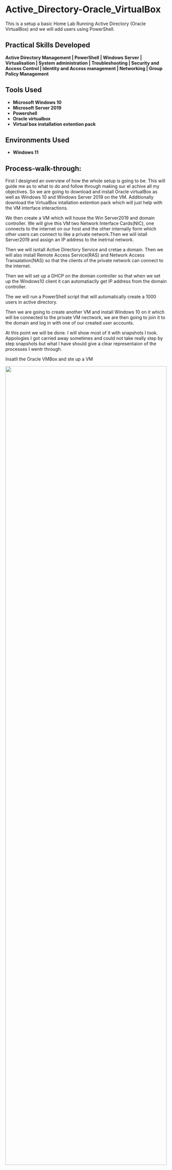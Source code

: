 # Active_Directory-Oracle_VirtualBox
This is a setup a basic Home Lab Running Active Directory (Oracle VirtualBox) and we will add users using PowerShell.

<h2>Practical Skills Developed</h2>

<b> Active Directory Management | PowerShell | Windows Server | Virtualisation | System administration | Troubleshooting | Security and Access Control | Identity and Access management | Networking | Group Policy Management </b> 

<h2>Tools Used</h2>

- <b>Microsoft Windows 10</b> 
- <b>Microsoft Server 2019</b>
- <b>Powershell</b> 
- <b>Oracle virtualbox</b> 
- <b>Virtual box installation extention pack</b> 

<h2>Environments Used </h2>

- <b>Windows 11</b>

<h2>Process-walk-through:</h2>

<p align="Justify">
  
First I designed an overview of how the whole setup is going to be. This will guide me as to what to do and follow through making sur eI achive all my objectives. So we are going to download and install Oracle virtualBox as well as Windows 10 and Windows Server 2019 on the VM. Additionally download the VirtualBox intallation extention pack which will just help with the VM interface interactions. 
  
We then create a VM which will house the Win Server2019 and domain controller. We will give this VM two Network Interface Cards(NIC), one connects to the internet on our host and the other internally form which other users can connect to like a private network.Then we will istall Server2019 and assign an IP address to the inetrnal network.
  
 Then we will isntall Active Directory Service and cretae a domain. Then we will also install Remote Access Service(RAS) and Network Access Transalation(NAS) so that the clients of the private network can connect to the internet.
  
  Then we will set up a DHCP on the domian controller so that when we set up the Windows10 client it can automatiaclly get IP address from the domain controller.
  
  The we will run a PowerShell script that will automatically create a 1000 users in active directory.
  
  Then we are going to create another VM and install Windows 10 on it which will be connected to the private VM nectwork, we are then going to join it to the domain and log in with one of our created user accounts.
  
  At this point we will be done. I will show most of it with snapshots I took. Appologies I got carried away sometimes and could not take really step by step snapshots but what I have should give a clear representaion of the processes I wentr through.
  
Insatll the Oracle VMBox and ste up a VM <br/>
    
<img src="https://i.imgur.com/Gk4ocYX.png" height="80%" width="100%" /> 
  
<img src="https://i.imgur.com/j7qtzPE.png" height="80%" width="100%" /> 
  
 Set up the Windows Server 2019 and Virtual box installation extention pack and login with the password created.
  
  <img src="https://i.imgur.com/8Hm5X8W.png" height="80%" width="100%" /> 
  <img src="https://i.imgur.com/DFrV3sf.png" height="80%" width="100%" /> 
  <img src="https://i.imgur.com/jjWwH4E.png" height="80%" width="100%" /> 
  
The we will go to the network adapter to configure the internal NIC. In order to identify both we can name it it internet and internal instead of ethernet1 and ethernet2. We will then confiqur the internal IPv4 with the IP details shown in the design. We can omit the default gateway as the domain controller can serve as the defautl gateway.  <br/>
  
<img src="https://i.imgur.com/d26ntXH.png" height="80%" width="100%" /> 
  
So now we are going to create the Active Directory and Domain Service. We go to the service maanager and navigate to the Acitive directory Domain Servie and follow the, read and promts. <br />
  
<img src="https://i.imgur.com/JWPDeze.png" height="80%" width="100%" />
<img src="https://i.imgur.com/9t78or5.png" height="80%" width="100%" />
<img src="https://i.imgur.com/oIGVSvf.png" height="80%" width="100%" />
<img src="https://i.imgur.com/sxzzxKM.png" height="80%" width="100%" />
<img src="https://i.imgur.com/7EIllNo.png" height="80%" width="100%" />
  
You'll notice a yellow flag on the Server Manger, click on that to do a post Deployment Configuration of the ADDS. This is to create the domain itslef. Go through the promts and istall. After restart you will notice the mydomain\... as a prefix to the computer name for login.
<img src="https://i.imgur.com/9llbpw9.png" height="80%" width="100%" />
<img src="https://i.imgur.com/ZlONFrN.png" height="80%" width="100%" />
<img src="https://i.imgur.com/JXskwkQ.png" height="80%" width="100%" />
<img src="https://i.imgur.com/gRffyj9.png" height="80%" width="100%" />

Now we are goint to create make our own administrator instead of the one given during installation.
Go to Active Directory Users and Computers, craete a group or organisation aclled 'Admins'. Create a user in the group 'Admins' Afterwards make the user a member of the domain admins. Log out and log in again with the your admin account.

<img src="https://i.imgur.com/A6XzGpt.png" height="80%" width="100%" />
<img src="https://i.imgur.com/mrBULUo.png" height="80%" width="100%" />
<img src="https://i.imgur.com/zGVYuGT.png" height="80%" width="100%" />
<img src="https://i.imgur.com/f5fdEKQ.png" height="80%" width="100%" />
<img src="https://i.imgur.com/qdy1J0r.png" height="80%" width="100%" />
  
The next step is to create the RAS/NAT to allow the Win 10 to be on the private access network but still be able to access the internet through the domain controller. As usual go to the Server Manager, Add roles and features, select Remote Access and then Routing and then next to install.
  
  The tools and Routing and Remote Access. Then configure and enable and then select Network Address Translation and then select use this interface to connect to the internet and select the 'internt' network and next to finish.

<img src="https://i.imgur.com/Mj3h2SY.png" height="80%" width="100%" />
<img src="https://i.imgur.com/VQXuEoG.png" height="80%" width="100%" />
<img src="https://i.imgur.com/FSDdtA5.png" height="80%" width="100%" />
<img src="https://i.imgur.com/UTQ4fLN.png" height="80%" width="100%" />
<img src="https://i.imgur.com/1EkW7oQ.png" height="80%" width="100%" />
  
  Next we set up a DHCP server to let the Win 10 clients get IP to browse the internet.
  We follow the same process of Add roles and features and install the to tools after installation to set up DHCP scope.

<img src="https://i.imgur.com/RHyEHhA.png" height="80%" width="100%" />
<img src="https://i.imgur.com/mWYnPYQ.png" height="80%" width="100%" />
<img src="https://i.imgur.com/h6oTlgf.png" height="80%" width="100%" />
<img src="https://i.imgur.com/CKRU0RN.png" height="80%" width="100%" />
  
  Next we are going to create multiple users using a PowerShell scripts. Disclaimer: The sript was acquired for this purpose. Upload the script, enable excution policy to unrestristed cos its our lad and run. Going back to the AD users and computers you will notice the list of all created users.
  
<img src="https://i.imgur.com/a6u4gXF.png" height="80%" width="100%" />
<img src="https://i.imgur.com/bKxZQH3.png" height="80%" width="100%" />
<img src="https://i.imgur.com/BroZ2xg.png" height="80%" width="100%" />
  
  Now we will create another VM and isnstall the Windows 10 going through the basic prompts and processess. And then join the Windows10 to the AD domain. Then we will use a random user accounts to log into the PC1 computer(eg. rloveless).
    
<img src="https://i.imgur.com/2X2qBw9.png" height="80%" width="100%" />
<img src="https://i.imgur.com/Xtk2sjT.png" height="80%" width="100%" />
<img src="https://i.imgur.com/3yRSNX0.png" height="80%" width="100%" />
<img src="https://i.imgur.com/idhn7Xn.png" height="80%" width="100%" />

